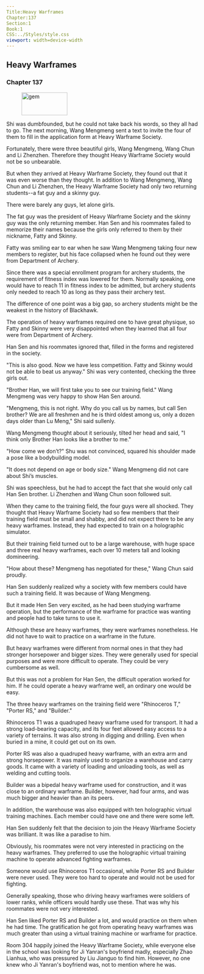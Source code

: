 ```yaml
---
Title:Heavy Warframes 
Chapter:137 
Section:1 
Book:1 
CSS:../Styles/style.css 
viewport: width=device-width
---
```

  
## Heavy Warframes
### Chapter 137
  
<figure>
	<img src="../Images/gem.gif" alt="gem" id="gem" width="120" height="60" />
</figure>
  

  
Shi was dumbfounded, but he could not take back his words, so they all had to go. The next morning, Wang Mengmeng sent a text to invite the four of them to fill in the application form at Heavy Warframe Society.

Fortunately, there were three beautiful girls, Wang Mengmeng, Wang Chun and Li Zhenzhen. Therefore they thought Heavy Warframe Society would not be so unbearable.

But when they arrived at Heavy Warframe Society, they found out that it was even worse than they thought. In addition to Wang Mengmeng, Wang Chun and Li Zhenzhen, the Heavy Warframe Society had only two returning students--a fat guy and a skinny guy.

There were barely any guys, let alone girls.

The fat guy was the president of Heavy Warframe Society and the skinny guy was the only returning member. Han Sen and his roommates failed to memorize their names because the girls only referred to them by their nickname, Fatty and Skinny.

Fatty was smiling ear to ear when he saw Wang Mengmeng taking four new members to register, but his face collapsed when he found out they were from Department of Archery.

Since there was a special enrollment program for archery students, the requirement of fitness index was lowered for them. Normally speaking, one would have to reach 11 in fitness index to be admitted, but archery students only needed to reach 10 as long as they pass their archery test.

The difference of one point was a big gap, so archery students might be the weakest in the history of Blackhawk.

The operation of heavy warframes required one to have great physique, so Fatty and Skinny were very disappointed when they learned that all four were from Department of Archery.

Han Sen and his roommates ignored that, filled in the forms and registered in the society.

"This is also good. Now we have less competition. Fatty and Skinny would not be able to beat us anyway." Shi was very contented, checking the three girls out.

"Brother Han, we will first take you to see our training field." Wang Mengmeng was very happy to show Han Sen around.

"Mengmeng, this is not right. Why do you call us by names, but call Sen brother? We are all freshmen and he is third oldest among us, only a dozen days older than Lu Meng," Shi said sullenly.

Wang Mengmeng thought about it seriously, tilted her head and said, "I think only Brother Han looks like a brother to me."

"How come we don’t?" Shu was not convinced, squared his shoulder made a pose like a bodybuilding model.

"It does not depend on age or body size." Wang Mengmeng did not care about Shi’s muscles.

Shi was speechless, but he had to accept the fact that she would only call Han Sen brother. Li Zhenzhen and Wang Chun soon followed suit.

When they came to the training field, the four guys were all shocked. They thought that Heavy Warframe Society had so few members that their training field must be small and shabby, and did not expect there to be any heavy warframes. Instead, they had expected to train on a holographic simulator.

But their training field turned out to be a large warehouse, with huge space and three real heavy warframes, each over 10 meters tall and looking domineering.

"How about these? Mengmeng has negotiated for these," Wang Chun said proudly.

Han Sen suddenly realized why a society with few members could have such a training field. It was because of Wang Mengmeng.

But it made Hen Sen very excited, as he had been studying warframe operation, but the performance of the warframe for practice was wanting and people had to take turns to use it.

Although these are heavy warframes, they were warframes nonetheless. He did not have to wait to practice on a warframe in the future.

But heavy warframes were different from normal ones in that they had stronger horsepower and bigger sizes. They were generally used for special purposes and were more difficult to operate. They could be very cumbersome as well.

But this was not a problem for Han Sen, the difficult operation worked for him. If he could operate a heavy warframe well, an ordinary one would be easy.

The three heavy warframes on the training field were "Rhinoceros T," "Porter RS," and "Builder."

Rhinoceros T1 was a quadruped heavy warframe used for transport. It had a strong load-bearing capacity, and its four feet allowed easy access to a variety of terrains. It was also strong in digging and drilling. Even when buried in a mine, it could get out on its own.

Porter RS was also a quadruped heavy warframe, with an extra arm and strong horsepower. It was mainly used to organize a warehouse and carry goods. It came with a variety of loading and unloading tools, as well as welding and cutting tools.

Builder was a bipedal heavy warframe used for construction, and it was close to an ordinary warframe. Builder, however, had four arms, and was much bigger and heavier than an its peers.

In addition, the warehouse was also equipped with ten holographic virtual training machines. Each member could have one and there were some left.

Han Sen suddenly felt that the decision to join the Heavy Warframe Society was brilliant. It was like a paradise to him.

Obviously, his roommates were not very interested in practicing on the heavy warframes. They preferred to use the holographic virtual training machine to operate advanced fighting warframes.

Someone would use Rhinoceros T1 occasional, while Porter RS and Builder were never used. They were too hard to operate and would not be used for fighting.

Generally speaking, those who driving heavy warframes were soldiers of lower ranks, while officers would hardly use these. That was why his roommates were not very interested.

Han Sen liked Porter RS and Builder a lot, and would practice on them when he had time. The gratification he got from operating heavy warframes was much greater than using a virtual training machine or warframe for practice.

Room 304 happily joined the Heavy Warframe Society, while everyone else in the school was looking for Ji Yanran's boyfriend madly, especially Zhao Lianhua, who was pressured by Liu Jianguo to find him. However, no one knew who Ji Yanran's boyfriend was, not to mention where he was.
